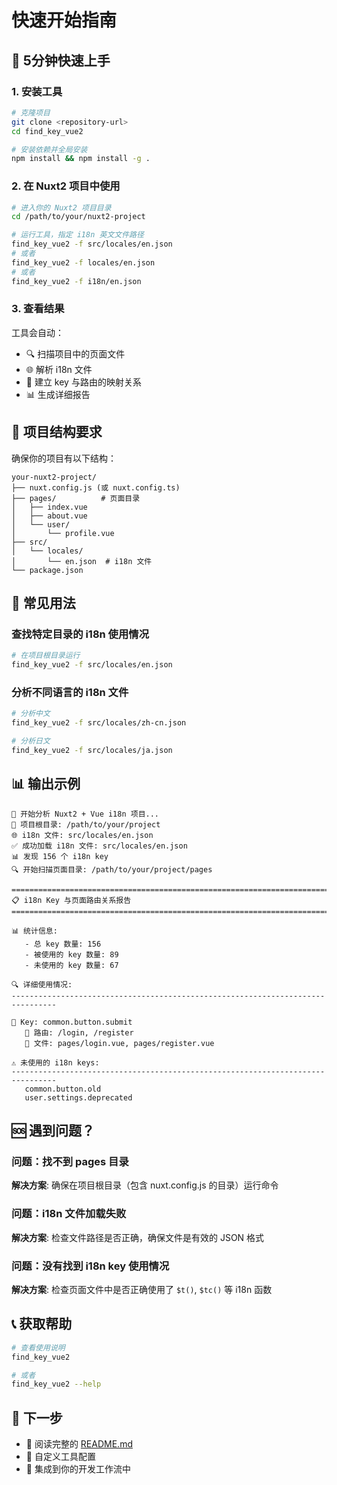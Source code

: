 # 快速开始指南

## 🚀 5分钟快速上手

### 1. 安装工具

```bash
# 克隆项目
git clone <repository-url>
cd find_key_vue2

# 安装依赖并全局安装
npm install && npm install -g .
```

### 2. 在 Nuxt2 项目中使用

```bash
# 进入你的 Nuxt2 项目目录
cd /path/to/your/nuxt2-project

# 运行工具，指定 i18n 英文文件路径
find_key_vue2 -f src/locales/en.json
# 或者
find_key_vue2 -f locales/en.json
# 或者
find_key_vue2 -f i18n/en.json
```

### 3. 查看结果

工具会自动：
- 🔍 扫描项目中的页面文件
- 🌐 解析 i18n 文件
- 📍 建立 key 与路由的映射关系
- 📊 生成详细报告

## 📁 项目结构要求

确保你的项目有以下结构：

```
your-nuxt2-project/
├── nuxt.config.js (或 nuxt.config.ts)
├── pages/          # 页面目录
│   ├── index.vue
│   ├── about.vue
│   └── user/
│       └── profile.vue
├── src/
│   └── locales/
│       └── en.json  # i18n 文件
└── package.json
```

## 🔧 常见用法

### 查找特定目录的 i18n 使用情况

```bash
# 在项目根目录运行
find_key_vue2 -f src/locales/en.json
```

### 分析不同语言的 i18n 文件

```bash
# 分析中文
find_key_vue2 -f src/locales/zh-cn.json

# 分析日文
find_key_vue2 -f src/locales/ja.json
```

## 📊 输出示例

```
🚀 开始分析 Nuxt2 + Vue i18n 项目...
📁 项目根目录: /path/to/your/project
🌐 i18n 文件: src/locales/en.json
✅ 成功加载 i18n 文件: src/locales/en.json
📊 发现 156 个 i18n key
🔍 开始扫描页面目录: /path/to/your/project/pages

================================================================================
📋 i18n Key 与页面路由关系报告
================================================================================

📊 统计信息:
   - 总 key 数量: 156
   - 被使用的 key 数量: 89
   - 未使用的 key 数量: 67

🔍 详细使用情况:
--------------------------------------------------------------------------------

🔑 Key: common.button.submit
   📍 路由: /login, /register
   📄 文件: pages/login.vue, pages/register.vue

⚠️ 未使用的 i18n keys:
--------------------------------------------------------------------------------
   common.button.old
   user.settings.deprecated
```

## 🆘 遇到问题？

### 问题：找不到 pages 目录
**解决方案**: 确保在项目根目录（包含 nuxt.config.js 的目录）运行命令

### 问题：i18n 文件加载失败
**解决方案**: 检查文件路径是否正确，确保文件是有效的 JSON 格式

### 问题：没有找到 i18n key 使用情况
**解决方案**: 检查页面文件中是否正确使用了 `$t()`, `$tc()` 等 i18n 函数

## 📞 获取帮助

```bash
# 查看使用说明
find_key_vue2

# 或者
find_key_vue2 --help
```

## 🎯 下一步

- 📖 阅读完整的 [README.md](README.md)
- 🔧 自定义工具配置
- 🚀 集成到你的开发工作流中
